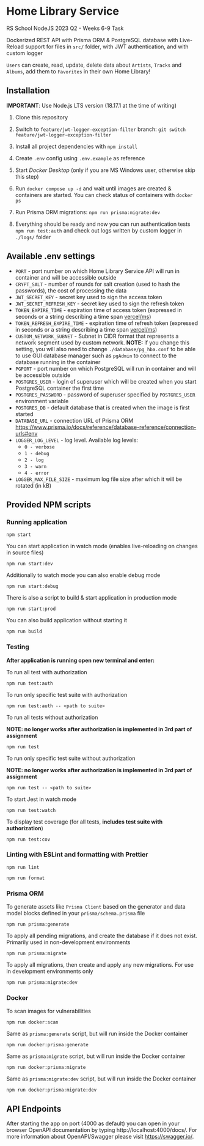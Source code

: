 # Home Library Service

RS School NodeJS 2023 Q2 - Weeks 6-9 Task

Dockerized REST API with Prisma ORM & PostgreSQL database with Live-Reload support for files in `src/` folder, with JWT authentication, and with custom logger

`Users` can create, read, update, delete data about `Artists`, `Tracks` and `Albums`, add them to `Favorites` in their own Home Library!

## Installation

**IMPORTANT**: Use Node.js LTS version (18.17.1 at the time of writing)

1. Clone this repository

2. Switch to `feature/jwt-logger-exception-filter` branch: `git switch feature/jwt-logger-exception-filter`

3. Install all project dependencies with `npm install`

4. Create `.env` config using `.env.example` as reference

5. Start _Docker Desktop_ (only if you are MS Windows user, otherwise skip this step)

6. Run `docker compose up -d` and wait until images are created & containers are started. You can check status of containers with `docker ps`

7. Run Prisma ORM migrations: `npm run prisma:migrate:dev`

8. Everything should be ready and now you can run authentication tests `npm run test:auth` and check out logs written by custom logger in `./logs/` folder

## Available .env settings

- `PORT` - port number on which Home Library Service API will run in container and will be accessible outside
- `CRYPT_SALT` - number of rounds for salt creation (used to hash the passwords), the cost of processing the data
- `JWT_SECRET_KEY` - secret key used to sign the access token
- `JWT_SECRET_REFRESH_KEY` - secret key used to sign the refresh token
- `TOKEN_EXPIRE_TIME` - expiration time of access token (expressed in seconds or a string describing a time span [vercel/ms](https://github.com/vercel/ms))
- `TOKEN_REFRESH_EXPIRE_TIME` - expiration time of refresh token (expressed in seconds or a string describing a time span [vercel/ms](https://github.com/vercel/ms))
- `CUSTOM_NETWORK_SUBNET` - Subnet in CIDR format that represents a network segment used by custom network. **NOTE:** if you change this setting, you will also need to change `./database/pg_hba.conf` to be able to use GUI database manager such as `pgAdmin` to connect to the database running in the container
- `PGPORT` - port number on which PostgreSQL will run in container and will be accessible outside
- `POSTGRES_USER` - login of superuser which will be created when you start PostgreSQL container the first time
- `POSTGRES_PASSWORD` - password of superuser specified by `POSTGRES_USER` environment variable
- `POSTGRES_DB` - default database that is created when the image is first started
- `DATABASE_URL` - connection URL of Prisma ORM <https://www.prisma.io/docs/reference/database-reference/connection-urls#env>
- `LOGGER_LOG_LEVEL` - log level. Available log levels:
  - `0 - verbose`
  - `1 - debug`
  - `2 - log`
  - `3 - warn`
  - `4 - error`
- `LOGGER_MAX_FILE_SIZE` - maximum log file size after which it will be rotated (in kB)

## Provided NPM scripts

### Running application

```
npm start
```

You can start application in watch mode (enables live-reloading on changes in source files)

```
npm run start:dev
```

Additionally to watch mode you can also enable debug mode

```
npm run start:debug
```

There is also a script to build & start application in production mode

```
npm run start:prod
```

You can also build application without starting it

```
npm run build
```

### Testing

**After application is running open new terminal and enter:**

To run all test with authorization

```
npm run test:auth
```

To run only specific test suite with authorization

```
npm run test:auth -- <path to suite>
```

To run all tests without authorization

**NOTE: no longer works after authorization is implemented in 3rd part of assignment**

```
npm run test
```

To run only specific test suite without authorization

**NOTE: no longer works after authorization is implemented in 3rd part of assignment**

```
npm run test -- <path to suite>
```

To start Jest in watch mode

```
npm run test:watch
```

To display test coverage (for all tests, **includes test suite with authorization**)

```
npm run test:cov
```

### Linting with ESLint and formatting with Prettier

```
npm run lint
```

```
npm run format
```

### Prisma ORM

To generate assets like `Prisma Client` based on the generator and data model blocks defined in your `prisma/schema.prisma` file

```
npm run prisma:generate
```

To apply all pending migrations, and create the database if it does not exist. Primarily used in non-development environments

```
npm run prisma:migrate
```

To apply all migrations, then create and apply any new migrations. For use in development environments only

```
npm run prisma:migrate:dev
```

### Docker

To scan images for vulnerabilities

```
npm run docker:scan
```

Same as `prisma:generate` script, but will run inside the Docker container

```
npm run docker:prisma:generate
```

Same as `prisma:migrate` script, but will run inside the Docker container

```
npm run docker:prisma:migrate
```

Same as `prisma:migrate:dev` script, but will run inside the Docker container

```
npm run docker:prisma:migrate:dev
```

## API Endpoints

After starting the app on port (4000 as default) you can open
in your browser OpenAPI documentation by typing http://localhost:4000/docs/.
For more information about OpenAPI/Swagger please visit https://swagger.io/.

